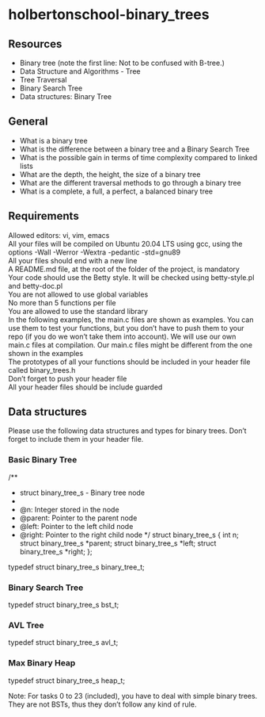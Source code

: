 # holbertonschool-binary_trees

## Resources

- Binary tree (note the first line: Not to be confused with B-tree.)
- Data Structure and Algorithms - Tree
- Tree Traversal
- Binary Search Tree
- Data structures: Binary Tree

## General
- What is a binary tree
- What is the difference between a binary tree and a Binary Search Tree
- What is the possible gain in terms of time complexity compared to linked lists
- What are the depth, the height, the size of a binary tree
- What are the different traversal methods to go through a binary tree
- What is a complete, a full, a perfect, a balanced binary tree

## Requirements

Allowed editors: vi, vim, emacs<br>
All your files will be compiled on Ubuntu 20.04 LTS using gcc, using the options -Wall -Werror -Wextra -pedantic -std=gnu89<br>
All your files should end with a new line<br>
A README.md file, at the root of the folder of the project, is mandatory<br>
Your code should use the Betty style. It will be checked using betty-style.pl and betty-doc.pl<br>
You are not allowed to use global variables<br>
No more than 5 functions per file<br>
You are allowed to use the standard library<br>
In the following examples, the main.c files are shown as examples. You can use them to test your functions, but you don’t have to push them to your repo (if you do we won’t take them into account). We will use our own main.c files at compilation. Our main.c files might be different from the one shown in the examples<br>
The prototypes of all your functions should be included in your header file called binary_trees.h<br>
Don’t forget to push your header file<br>
All your header files should be include guarded<br>

## Data structures
Please use the following data structures and types for binary trees. Don’t forget to include them in your header file.

### Basic Binary Tree

/**
 * struct binary_tree_s - Binary tree node
 *
 * @n: Integer stored in the node
 * @parent: Pointer to the parent node
 * @left: Pointer to the left child node
 * @right: Pointer to the right child node
 */
struct binary_tree_s
{
    int n;
    struct binary_tree_s *parent;
    struct binary_tree_s *left;
    struct binary_tree_s *right;
};

typedef struct binary_tree_s binary_tree_t;

### Binary Search Tree
typedef struct binary_tree_s bst_t;
### AVL Tree
typedef struct binary_tree_s avl_t;
### Max Binary Heap
typedef struct binary_tree_s heap_t;

Note: For tasks 0 to 23 (included), you have to deal with simple binary trees. They are not BSTs, thus they don’t follow any kind of rule.


